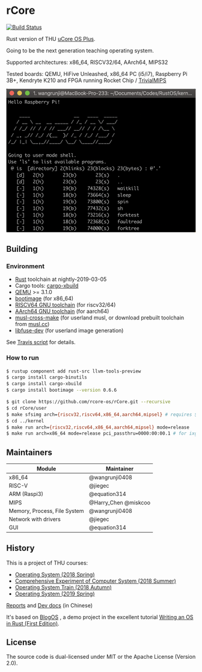 # rCore

[![Build Status](https://travis-ci.org/rcore-os/rCore.svg?branch=master)](https://travis-ci.org/rcore-os/rCore)

Rust version of THU [uCore OS Plus](https://github.com/chyyuu/ucore_os_plus).

Going to be the next generation teaching operating system.

Supported architectures: x86_64, RISCV32/64, AArch64, MIPS32

Tested boards: QEMU, HiFive Unleashed, x86_64 PC (i5/i7), Raspberry Pi 3B+, Kendryte K210 and FPGA running Rocket Chip / [TrivialMIPS](https://github.com/Harry-Chen/TrivialMIPS)

![demo](./docs/2_OSLab/os2atc/demo.png)

## Building

### Environment

* [Rust](https://www.rust-lang.org) toolchain at nightly-2019-03-05
* Cargo tools: [cargo-xbuild](https://github.com/rust-osdev/cargo-xbuild)
* [QEMU](https://www.qemu.org) >= 3.1.0
* [bootimage](https://github.com/rust-osdev/bootimage) (for x86_64)
* [RISCV64 GNU toolchain](https://www.sifive.com/boards) (for riscv32/64)
* [AArch64 GNU toolchain](https://cs140e.sergio.bz/assignments/0-blinky/) (for aarch64)
* [musl-cross-make](https://github.com/richfelker/musl-cross-make) (for userland musl, or download prebuilt toolchain from [musl.cc](https://musl.cc/))
* [libfuse-dev](https://github.com/libfuse/libfuse) (for userland image generation)

See [Travis script](./.travis.yml) for details.

### How to run

```bash
$ rustup component add rust-src llvm-tools-preview
$ cargo install cargo-binutils
$ cargo install cargo-xbuild
$ cargo install bootimage --version 0.6.6
```

```bash
$ git clone https://github.com/rcore-os/rCore.git --recursive
$ cd rCore/user
$ make sfsimg arch={riscv32,riscv64,x86_64,aarch64,mipsel} # requires $(arch)-linux-musl-gcc
$ cd ../kernel
$ make run arch={riscv32,riscv64,x86_64,aarch64,mipsel} mode=release
$ make run arch=x86_64 mode=release pci_passthru=0000:00:00.1 # for ixgbe real nic, find its pci (bus, dev, func) first
```

## Maintainers

| Module | Maintainer            |
|--------|-----------------------|
| x86_64 | @wangrunji0408        |
| RISC-V  | @jiegec               |
| ARM (Raspi3) | @equation314    |
| MIPS   | @Harry_Chen @miskcoo   |
| Memory, Process, File System | @wangrunji0408          |
| Network with drivers | @jiegec |
| GUI    | @equation314          |

## History

This is a project of THU courses:

* [Operating System (2018 Spring) ](http://os.cs.tsinghua.edu.cn/oscourse/OS2018spring/projects/g11)
* [Comprehensive Experiment of Computer System (2018 Summer)](http://os.cs.tsinghua.edu.cn/oscourse/csproject2018/group05)
* [Operating System Train (2018 Autumn)](http://os.cs.tsinghua.edu.cn/oscourse/OsTrain2018)
* [Operating System (2019 Spring)](http://os.cs.tsinghua.edu.cn/oscourse/OS2019spring/projects)

[Reports](./docs) and [Dev docs](https://rucore.gitbook.io/rust-os-docs/) (in Chinese)

It's based on [BlogOS](https://github.com/phil-opp/blog_os) , a demo project in the excellent tutorial [Writing an OS in Rust (First Edition)](https://os.phil-opp.com/first-edition/).

## License

The source code is dual-licensed under MIT or the Apache License (Version 2.0).
